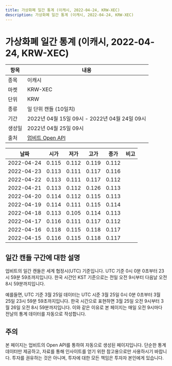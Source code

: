 ```yaml
---
title: 가상화폐 일간 통계 (이캐시, 2022-04-24, KRW-XEC)
description: 가상화폐 일간 통계 (이캐시, 2022-04-24, KRW-XEC)
---
```



가상화폐 일간 통계 (이캐시, 2022-04-24, KRW-XEC)
===

|항목|내용|
|--|--|
|종목|이캐시|
|마켓|KRW-XEC|
|단위|KRW|
|종류|일 단위 캔들 (10일치)|
|기간|2022년 04월 15일 09시 - 2022년 04월 24일 09시|
|생성일|2022년 04월 25일 09시|
|출처|[업비트 Open API](https://docs.upbit.com)|


|날짜|시가|저가|고가|종가|비고|
|--|--|--|--|--|--|
|2022-04-24|0.115|0.112|0.119|0.112|    |
|2022-04-23|0.113|0.111|0.117|0.116|    |
|2022-04-22|0.113|0.111|0.117|0.112|    |
|2022-04-21|0.113|0.112|0.126|0.113|    |
|2022-04-20|0.114|0.112|0.115|0.113|    |
|2022-04-19|0.114|0.111|0.115|0.114|    |
|2022-04-18|0.113|0.105|0.114|0.113|    |
|2022-04-17|0.116|0.111|0.117|0.112|    |
|2022-04-16|0.118|0.115|0.118|0.117|    |
|2022-04-15|0.116|0.115|0.118|0.117|    |


일간 캔들 구간에 대한 설명
---


업비트의 일간 캔들은 세계 협정시(UTC) 기준입니다. 
UTC 기준 0시 0분 0초부터 23시 59분 59초까지입니다. 
한국 시간인 KST 기준으로는 전일 오전 9시부터 다음날 오전 8시 59분까지입니다. 


예를들면, UTC 기준 3월 25일 데이터는 UTC 시준 3월 25일 0시 0분 0초부터 3월 25일 23시 59분 59초까지입니다. 
한국 시간으로 표현하면 3월 25일 오전 9시부터 3월 26일 오전 8시 59분까지입니다. 
이와 같은 이유로 본 페이지는 매일 오전 9시마다 전날의 통계 데이터를 자동으로 작성합니다. 


주의
---


본 페이지는 업비트의 Open API를 통하여 자동으로 생성된 페이지입니다. 
단순한 통계 데이터만 제공하고, 자료를 통해 인사이트를 얻기 위한 참고용으로만 사용하시기 바랍니다. 
투자를 권유하는 것은 아니며, 투자에 대한 모든 책임은 투자자 본인에게 있습니다. 
